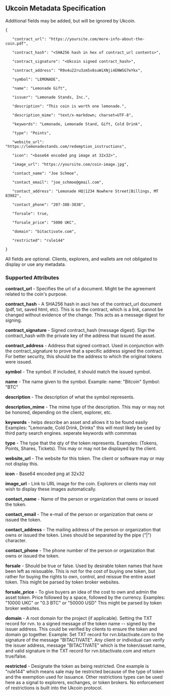 ## Ukcoin Metadata Specification

Additional fields may be added, but will be ignored by Ukcoin.

```
{

   "contract_url": "https://yoursite.com/more-info-about-the-coin.pdf",

   "contract_hash": "<SHA256 hash in hex of contract_url contents>",

   "contract_signature": "<Ukcoin signed contract_hash>",

   "contract_address": "R9x4u22ru3zm5v8suWiXNji4ENWSG7eYkx",

   "symbol": "LEMONADE",

   "name": "Lemonade Gift",
   
   "issuer": "Lemonade Stands, Inc.",

   "description": "This coin is worth one lemonade.",

   "description_mime": "text/x-markdown; charset=UTF-8",
   
   "keywords": "Lemonade, Lemonade Stand, Gift, Cold Drink",

   "type": "Points",

   "website_url": "https://lemonadestands.com/redemption_instructions",

   "icon": "<base64 encoded png image at 32x32>",

   "image_url": "https://yoursite.com/coin-image.jpg",

   "contact_name": "Joe Schmoe",

   "contact_email": "joe_schmoe@gmail.com",

   "contact_address": "Lemonade HQ|1234 Nowhere Street|Billings, MT  83982",

   "contact_phone": "207-388-3838",

   "forsale": true,

   "forsale_price": "5000 UKC",
   
   "domain": "bitactivate.com",
   
   "restricted": "rule144"

}
```

All fields are optional. Clients, explorers, and wallets are not obligated to display or use any metadata.

### Supported Attributes

**contract_url** - Specifies the url of a document.  Might be the agreement related to the coin's purpose.

**contract_hash** - A SHA256 hash in ascii hex of the contract_url document (pdf, txt, saved html, etc).   This is so the contract, which is a link, cannot be changed without evidence of the change.  This acts as a message digest for signing.

**contract_signature** - Signed contract_hash (message digest).   Sign the contract_hash with the private key of the address that issued the asset.

**contract_address** - Address that signed contract.  Used in conjunction with the contract_signature to prove that a specific address signed the contract.  For better security, this should be the address to which the original tokens were issued.

**symbol** - The symbol.  If included, it should match the issued symbol.

**name** - The name given to the symbol.  Example: name: "Bitcoin"  Symbol: "BTC"

**description** - The description of what the symbol represents.

**description_mime** - The mime type of the description.  This may or may not be honored, depending on the client, explorer, etc.

**keywords** - helps describe an asset and allows it to be found easily Examples: "Lemonade, Cold Drink, Drinks" this will most likely be used by third party search engines. seperate keywords with commmas

**type** - The type that the qty of the token represents.  Examples: (Tokens, Points, Shares, Tickets).  This may or may not be displayed by the client.

**website_url** - The website for this token.  The client or software may or may not display this.

**icon** - Base64 encoded png at 32x32

**image_url** - Link to URL image for the coin.  Explorers or clients may not wish to display these images automatically.

**contact_name** - Name of the person or organization that owns or issued the token.

**contact_email** - The e-mail of the person or organization that owns or issued the token.

**contact_address** - The mailing address of the person or organization that owns or issued the token.  Lines should be separated by the pipe ("|") character.

**contact_phone** - The phone number of the person or organization that owns or issued the token.

**forsale** - Should be true or false.  Used by desirable token names that have been left as reissuable.  This is not for the cost of buying one token, but rather for buying the rights to own, control, and reissue the entire asset token.  This might be parsed by token broker websites.

**forsale_price** - To give buyers an idea of the cost to own and admin the asset token.   Price followed by a space, followed by the currency.  Examples: "10000 UKC" or "0.3 BTC" or "50000 USD"  This might be parsed by token broker websites.

**domain** - A root domain for the project (if applicable).  Setting the TXT record for rvn.<domain> to a signed message of the token name -- signed by the issuer address.  This could be verified by clients to ensure the token and domain go together.  Example:  Set TXT record for rvn.bitactivate.com to the signature of the message "BITACTIVATE".  Any client or individual can verify the issuer address, message "BITACTIVATE" which is the token/asset name, and valid signature in the TXT record for rvn.bitactivate.com and return true/false.

**restricted** - Designate the token as being restricted.  One example is "rule144" which means sale may be restricted because of the type of token and the exemption used for issuance.  Other restrictions types can be used here as a signal to explorers, exchanges, or token brokers.  No enforcement of restrictions is built into the Ukcoin protocol. 
